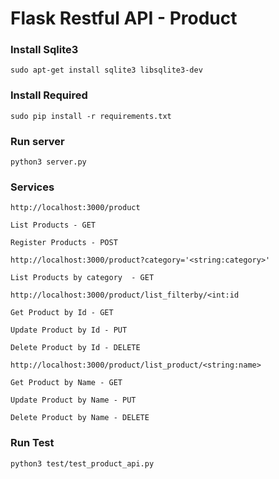 # Flask Restful API - Product

### Install Sqlite3

`sudo apt-get install sqlite3 libsqlite3-dev `

### Install Required

```
sudo pip install -r requirements.txt
```

### Run server

`python3 server.py`


### Services


`http://localhost:3000/product`

`List Products - GET`

`Register Products - POST`

`http://localhost:3000/product?category='<string:category>'`

`List Products by category  - GET`

`http://localhost:3000/product/list_filterby/<int:id`

`Get Product by Id - GET`

`Update Product by Id - PUT`

`Delete Product by Id - DELETE`

`http://localhost:3000/product/list_product/<string:name>`

`Get Product by Name - GET`

`Update Product by Name - PUT`

`Delete Product by Name - DELETE`

### Run Test

`python3 test/test_product_api.py`
